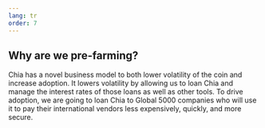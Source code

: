 ```yaml
---
lang: tr
order: 7
---
```


Why are we pre-farming?
-----------------------

Chia has a novel business model to both lower volatility of the coin and increase adoption. It lowers volatility by allowing us to loan Chia and manage the interest rates of those loans as well as other tools. To drive adoption, we are going to loan Chia to Global 5000 companies who will use it to pay their international vendors less expensively, quickly, and more secure.
